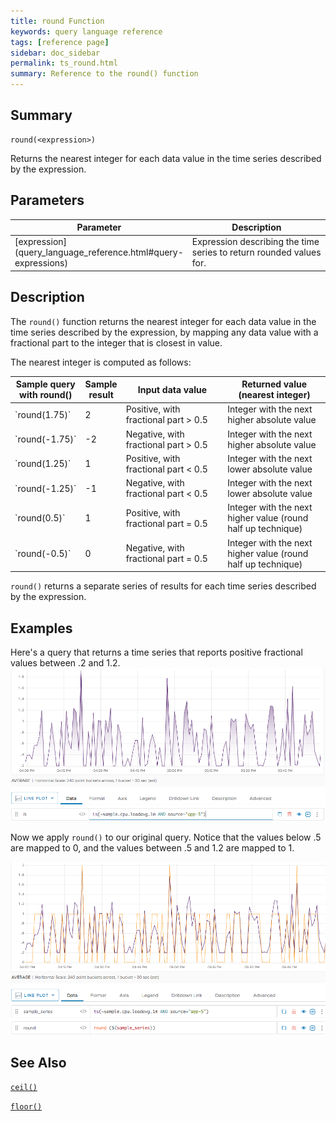 ```yaml
---
title: round Function
keywords: query language reference
tags: [reference page]
sidebar: doc_sidebar
permalink: ts_round.html
summary: Reference to the round() function
---
```

## Summary
```
round(<expression>)
```
Returns the nearest integer for each data value in the time series described by the expression. 

## Parameters
<table>
<tbody>
<thead>
<tr><th width="20%">Parameter</th><th width="80%">Description</th></tr>
</thead>
<tr>
<td markdown="span"> [expression](query_language_reference.html#query-expressions)</td>
<td>Expression describing the time series to return rounded values for. </td></tr>
</tbody>
</table>


## Description

The `round()` function returns the nearest integer for each data value in the time series described by the expression, by mapping any data value with a fractional part to the integer that is closest in value. 

The nearest integer is computed as follows:

<table>
<tbody>
<thead>
<tr><th width="20%">Sample query with round()</th><th width="10%">Sample result</th><th width="35%">Input data value</th><th width="35%">Returned value (nearest integer)</th></tr>
</thead>
<tr><td markdown="span">`round(1.75)`</td> <td>2 </td> <td>Positive, with fractional part &gt; 0.5</td><td>Integer with the next higher absolute value</td></tr>
<tr><td markdown="span">`round(-1.75)`</td><td>-2 </td> <td>Negative, with fractional part &gt; 0.5</td><td>Integer with the next higher absolute value</td></tr>
<tr><td markdown="span">`round(1.25)`</td><td>1 </td> <td>Positive, with fractional part &lt; 0.5</td><td>Integer with the next lower absolute value</td></tr>
<tr><td markdown="span">`round(-1.25)`</td><td>-1 </td> <td>Negative, with fractional part &lt; 0.5</td><td>Integer with the next lower absolute value</td></tr>
<tr><td markdown="span">`round(0.5)`</td><td>1 </td> <td>Positive, with fractional part = 0.5</td><td>Integer with the next higher value (round half up technique)</td></tr>
<tr><td markdown="span">`round(-0.5)`</td><td>0 </td> <td>Negative, with fractional part = 0.5</td><td>Integer with the next higher value (round half up technique)</td></tr>
</tbody>
</table>

`round()` returns a separate series of results for each time series described by the expression.

## Examples

Here's a query that returns a time series that reports positive fractional values between .2 and 1.2. 
![round before](images/ts_round_before.png)

Now we apply `round()` to our original query. Notice that the values below .5 are mapped to 0, and the values between .5 and 1.2 are mapped to 1.
  
![round after](images/ts_round_after.png)

## See Also

[`ceil()`](ts_ceil.html)

[`floor()`](ts_floor.html)
